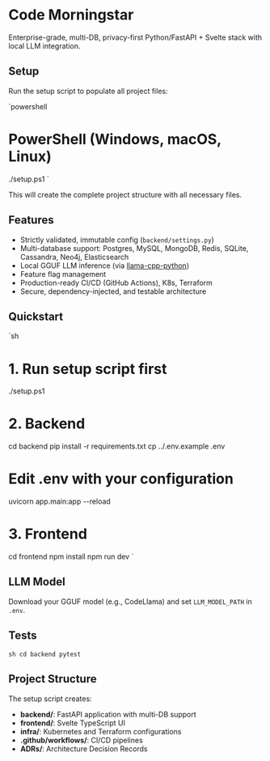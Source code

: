 # Code Morningstar

Enterprise-grade, multi-DB, privacy-first Python/FastAPI + Svelte stack with local LLM integration.

## Setup

Run the setup script to populate all project files:

`powershell
# PowerShell (Windows, macOS, Linux)
./setup.ps1
`

This will create the complete project structure with all necessary files.

## Features

- Strictly validated, immutable config (`backend/settings.py`)
- Multi-database support: Postgres, MySQL, MongoDB, Redis, SQLite, Cassandra, Neo4j, Elasticsearch
- Local GGUF LLM inference (via [llama-cpp-python](https://github.com/abetlen/llama-cpp-python))
- Feature flag management
- Production-ready CI/CD (GitHub Actions), K8s, Terraform
- Secure, dependency-injected, and testable architecture

## Quickstart

`sh
# 1. Run setup script first
./setup.ps1

# 2. Backend
cd backend
pip install -r requirements.txt
cp ../.env.example .env
# Edit .env with your configuration
uvicorn app.main:app --reload

# 3. Frontend
cd frontend
npm install
npm run dev
`

## LLM Model
Download your GGUF model (e.g., CodeLlama) and set `LLM_MODEL_PATH` in `.env`.

## Tests

`sh
cd backend
pytest
`

## Project Structure

The setup script creates:

- **backend/**: FastAPI application with multi-DB support
- **frontend/**: Svelte TypeScript UI
- **infra/**: Kubernetes and Terraform configurations
- **.github/workflows/**: CI/CD pipelines
- **ADRs/**: Architecture Decision Records
